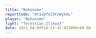 ```yaml
---
title: "Nekonome"
reportCode: "AY1wQfdJ3FnWykmL"
player: "Nekonome"
fight: "Terestian Illhoof"
date: 2021-08-09T18:51:45.833000+00:00
---
```

